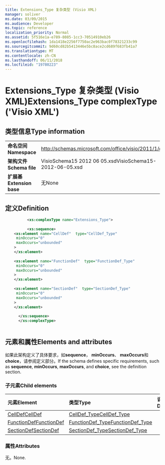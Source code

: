 ```yaml
---
title: Extensions_Type 复杂类型 (Visio XML)
manager: soliver
ms.date: 03/09/2015
ms.audience: Developer
ms.topic: reference
localization_priority: Normal
ms.assetid: 5f516e1a-e789-8085-1cc3-70514910eb26
ms.openlocfilehash: 1da1418e2256f7750ac2e963bac0f78321233c99
ms.sourcegitcommit: 9d60cd82b5413446e5bc8ace2cd689f683fb41a7
ms.translationtype: MT
ms.contentlocale: zh-CN
ms.lasthandoff: 06/11/2018
ms.locfileid: "19780223"
---
```

# <a name="extensionstype-complextype-visio-xml"></a><span data-ttu-id="84110-102">Extensions_Type 复杂类型 (Visio XML)</span><span class="sxs-lookup"><span data-stu-id="84110-102">Extensions_Type complexType ('Visio XML')</span></span>

## <a name="type-information"></a><span data-ttu-id="84110-103">类型信息</span><span class="sxs-lookup"><span data-stu-id="84110-103">Type information</span></span>

|||
|:-----|:-----|
|<span data-ttu-id="84110-104">**命名空间**</span><span class="sxs-lookup"><span data-stu-id="84110-104">**Namespace**</span></span> <br/> |http://schemas.microsoft.com/office/visio/2011/1/core  <br/> |
|<span data-ttu-id="84110-105">**架构文件**</span><span class="sxs-lookup"><span data-stu-id="84110-105">**Schema file**</span></span> <br/> |<span data-ttu-id="84110-106">VisioSchema15 2012 06 05.xsd</span><span class="sxs-lookup"><span data-stu-id="84110-106">VisioSchema15-2012-06-05.xsd</span></span>  <br/> |
|<span data-ttu-id="84110-107">**扩展基**</span><span class="sxs-lookup"><span data-stu-id="84110-107">**Extension base**</span></span> <br/> |<span data-ttu-id="84110-108">无</span><span class="sxs-lookup"><span data-stu-id="84110-108">None</span></span>  <br/> |
   
## <a name="definition"></a><span data-ttu-id="84110-109">定义</span><span class="sxs-lookup"><span data-stu-id="84110-109">Definition</span></span>

```XML
          <xs:complexType name="Extensions_Type">
          
          <xs:sequence>
    <xs:element name="CellDef"  type="CellDef_Type"
     minOccurs="0"
     maxOccurs="unbounded"
    >
    </xs:element>
    
    <xs:element name="FunctionDef"  type="FunctionDef_Type"
     minOccurs="0"
     maxOccurs="unbounded"
    >
    </xs:element>
    
    <xs:element name="SectionDef"  type="SectionDef_Type"
     minOccurs="0"
     maxOccurs="unbounded"
    >
    </xs:element>
    
      </xs:sequence>
      </xs:complexType>
      
```

## <a name="elements-and-attributes"></a><span data-ttu-id="84110-110">元素和属性</span><span class="sxs-lookup"><span data-stu-id="84110-110">Elements and attributes</span></span>

<span data-ttu-id="84110-111">如果此架构定义了具体要求，如**sequence**， **minOccurs**、 **maxOccurs**和**choice**，请参阅定义部分。</span><span class="sxs-lookup"><span data-stu-id="84110-111">If the schema defines specific requirements, such as **sequence**, **minOccurs**, **maxOccurs**, and **choice**, see the definition section.</span></span> 
  
### <a name="child-elements"></a><span data-ttu-id="84110-112">子元素</span><span class="sxs-lookup"><span data-stu-id="84110-112">Child elements</span></span>

|<span data-ttu-id="84110-113">**元素**</span><span class="sxs-lookup"><span data-stu-id="84110-113">**Element**</span></span>|<span data-ttu-id="84110-114">**类型**</span><span class="sxs-lookup"><span data-stu-id="84110-114">**Type**</span></span>|<span data-ttu-id="84110-115">**说明**</span><span class="sxs-lookup"><span data-stu-id="84110-115">**Description**</span></span>|
|:-----|:-----|:-----|
|[<span data-ttu-id="84110-116">CellDef</span><span class="sxs-lookup"><span data-stu-id="84110-116">CellDef</span></span>](http://msdn.microsoft.com/library/8fb193f0-5c88-6891-1cda-f1df486aabfc%28Office.15%29.aspx) <br/> |[<span data-ttu-id="84110-117">CellDef_Type</span><span class="sxs-lookup"><span data-stu-id="84110-117">CellDef_Type</span></span>](celldef_type-complextypevisio-xml.md) <br/> ||
|[<span data-ttu-id="84110-118">FunctionDef</span><span class="sxs-lookup"><span data-stu-id="84110-118">FunctionDef</span></span>](http://msdn.microsoft.com/library/dad99181-c14c-cce7-3883-106fe05f20a6%28Office.15%29.aspx) <br/> |[<span data-ttu-id="84110-119">FunctionDef_Type</span><span class="sxs-lookup"><span data-stu-id="84110-119">FunctionDef_Type</span></span>](functiondef_type-complextypevisio-xml.md) <br/> ||
|[<span data-ttu-id="84110-120">SectionDef</span><span class="sxs-lookup"><span data-stu-id="84110-120">SectionDef</span></span>](http://msdn.microsoft.com/library/751da480-f387-4c68-6699-8948271c23ac%28Office.15%29.aspx) <br/> |[<span data-ttu-id="84110-121">SectionDef_Type</span><span class="sxs-lookup"><span data-stu-id="84110-121">SectionDef_Type</span></span>](sectiondef_type-complextypevisio-xml.md) <br/> ||
   
### <a name="attributes"></a><span data-ttu-id="84110-122">属性</span><span class="sxs-lookup"><span data-stu-id="84110-122">Attributes</span></span>

<span data-ttu-id="84110-123">无。</span><span class="sxs-lookup"><span data-stu-id="84110-123">None.</span></span>
  

